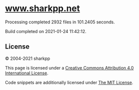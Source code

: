 # www.sharkpp.net

Processing completed 2932 files in 101.2405 seconds.

Build completed on 2021-01-24 11:42:12.

## License

&copy; 2004-2021 sharkpp

This page is licensed under a [Creative Commons Attribution 4.0 International License](http://creativecommons.org/licenses/by/4.0/).

Code snippets are additionally licensed under [The MIT License](http://opensource.org/licenses/MIT).
